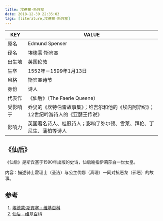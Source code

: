 ```yaml
---
title: 埃德蒙·斯宾塞
date: 2018-12-30 22:35:03
tags: [literature,埃德蒙·斯宾塞]
---
```


| KEY      | VALUE                                                        |
| -------- | ------------------------------------------------------------ |
| 原名     | Edmund Spenser                                               |
| 译名     | 埃德蒙·斯宾塞                                                |
| 出生地   | 英国伦敦                                                     |
| 生卒     | 1552年－1599年1月13日                                        |
| 风格     | 斯宾塞诗节                                                   |
| 身份     | 诗人                                                         |
| 代表作   | 《仙后》（The Faerie Queene）                                |
| 受影响于 | 乔叟的《坎特伯雷故事集》；维吉尔和他的《埃内阿斯纪》；12世纪吟游诗人的《亚瑟王传说》 |
| 影响力   | 英国著名诗人、桂冠诗人；影响了弥尔顿、雪莱、拜伦、丁尼生、蒲柏等诗人 |

## 《仙后》

《仙后》是斯宾塞于1590年出版的史诗，仙后喻指伊莉莎白一世女皇。

内容：描述骑士霍理士（圣洁）与公主优娜（真理）一同对抗恶龙（邪恶）的故事。

## 参考

1. [埃德蒙·斯宾塞 - 维基百科](https://zh.wikipedia.org/wiki/%E5%9F%83%E5%BE%B7%E8%92%99%C2%B7%E6%96%AF%E5%AE%BE%E5%A1%9E)
2. [仙后 - 维基百科](https://zh.wikipedia.org/wiki/%E4%BB%99%E5%90%8E)